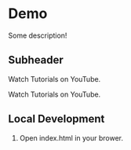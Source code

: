 # Demo

Some description!

## Subheader

Watch Tutorials on YouTube. 

Watch Tutorials on YouTube.

## Local Development

1. Open index.html in your brower.
